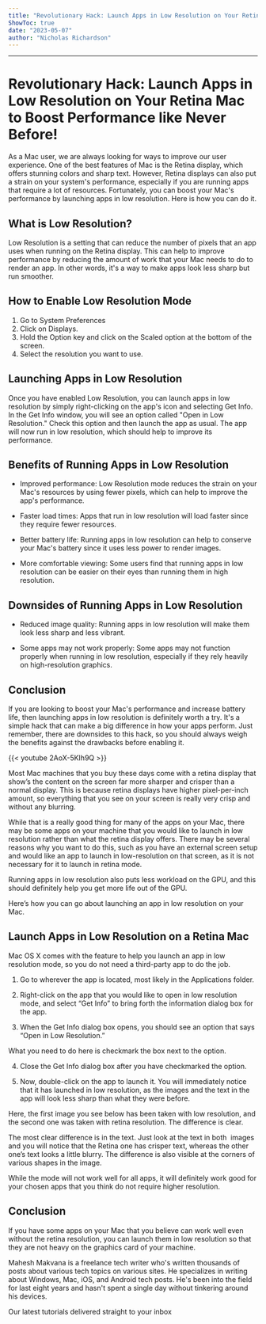 ```yaml
---
title: "Revolutionary Hack: Launch Apps in Low Resolution on Your Retina Mac to Boost Performance like Never Before!"
ShowToc: true 
date: "2023-05-07"
author: "Nicholas Richardson"
---
```

*****
# Revolutionary Hack: Launch Apps in Low Resolution on Your Retina Mac to Boost Performance like Never Before!


As a Mac user, we are always looking for ways to improve our user experience. One of the best features of Mac is the Retina display, which offers stunning colors and sharp text. However, Retina displays can also put a strain on your system's performance, especially if you are running apps that require a lot of resources. Fortunately, you can boost your Mac's performance by launching apps in low resolution. Here is how you can do it.

## What is Low Resolution?

Low Resolution is a setting that can reduce the number of pixels that an app uses when running on the Retina display. This can help to improve performance by reducing the amount of work that your Mac needs to do to render an app. In other words, it's a way to make apps look less sharp but run smoother.

## How to Enable Low Resolution Mode

1. Go to System Preferences
2. Click on Displays.
3. Hold the Option key and click on the Scaled option at the bottom of the screen.
4. Select the resolution you want to use.

## Launching Apps in Low Resolution

Once you have enabled Low Resolution, you can launch apps in low resolution by simply right-clicking on the app's icon and selecting Get Info. In the Get Info window, you will see an option called "Open in Low Resolution." Check this option and then launch the app as usual. The app will now run in low resolution, which should help to improve its performance.

## Benefits of Running Apps in Low Resolution

- Improved performance: Low Resolution mode reduces the strain on your Mac's resources by using fewer pixels, which can help to improve the app's performance.

- Faster load times: Apps that run in low resolution will load faster since they require fewer resources.

- Better battery life: Running apps in low resolution can help to conserve your Mac's battery since it uses less power to render images.

- More comfortable viewing: Some users find that running apps in low resolution can be easier on their eyes than running them in high resolution.

## Downsides of Running Apps in Low Resolution

- Reduced image quality: Running apps in low resolution will make them look less sharp and less vibrant.

- Some apps may not work properly: Some apps may not function properly when running in low resolution, especially if they rely heavily on high-resolution graphics.

## Conclusion

If you are looking to boost your Mac's performance and increase battery life, then launching apps in low resolution is definitely worth a try. It's a simple hack that can make a big difference in how your apps perform. Just remember, there are downsides to this hack, so you should always weigh the benefits against the drawbacks before enabling it.

{{< youtube 2AoX-5KIh9Q >}} 



Most Mac machines that you buy these days come with a retina display that show’s the content on the screen far more sharper and crisper than a normal display. This is because retina displays have higher pixel-per-inch amount, so everything that you see on your screen is really very crisp and without any blurring.
 
While that is a really good thing for many of the apps on your Mac, there may be some apps on your machine that you would like to launch in low resolution rather than what the retina display offers. There may be several reasons why you want to do this, such as you have an external screen setup and would like an app to launch in low-resolution on that screen, as it is not necessary for it to launch in retina mode.
 
Running apps in low resolution also puts less workload on the GPU, and this should definitely help you get more life out of the GPU.
 
Here’s how you can go about launching an app in low resolution on your Mac.
 
## Launch Apps in Low Resolution on a Retina Mac
 
Mac OS X comes with the feature to help you launch an app in low resolution mode, so you do not need a third-party app to do the job.
 
1. Go to wherever the app is located, most likely in the Applications folder.
 
2. Right-click on the app that you would like to open in low resolution mode, and select “Get Info” to bring forth the information dialog box for the app.
 

 
3. When the Get Info dialog box opens, you should see an option that says “Open in Low Resolution.”
 
What you need to do here is checkmark the box next to the option.
 
4. Close the Get Info dialog box after you have checkmarked the option.
 
5. Now, double-click on the app to launch it. You will immediately notice that it has launched in low resolution, as the images and the text in the app will look less sharp than what they were before.
 
Here, the first image you see below has been taken with low resolution, and the second one was taken with retina resolution. The difference is clear.
 
The most clear difference is in the text. Just look at the text in both  images and you will notice that the Retina one has crisper text, whereas the other one’s text looks a little blurry. The difference is also visible at the corners of various shapes in the image.
 
While the mode will not work well for all apps, it will definitely work good for your chosen apps that you think do not require higher resolution.
 
## Conclusion
 
If you have some apps on your Mac that you believe can work well even without the retina resolution, you can launch them in low resolution so that they are not heavy on the graphics card of your machine.
 
Mahesh Makvana is a freelance tech writer who's written thousands of posts about various tech topics on various sites. He specializes in writing about Windows, Mac, iOS, and Android tech posts. He's been into the field for last eight years and hasn't spent a single day without tinkering around his devices.
 
Our latest tutorials delivered straight to your inbox




